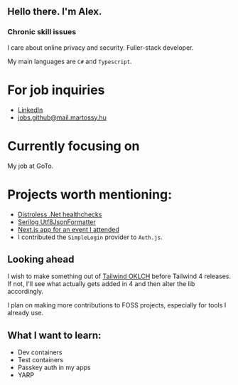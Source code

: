 ## Hello there. I'm Alex.
### Chronic skill issues
I care about online privacy and security. Fuller-stack developer.

My main languages are `C#` and `Typescript`.

# For job inquiries
- [LinkedIn](https://www.linkedin.com/in/alex-martossy/)
- [jobs.github@mail.martossy.hu](mailto:jobs.github@mail.martossy.hu)

# Currently focusing on

My job at GoTo.

# Projects worth mentioning:

- [Distroless .Net healthchecks](https://github.com/alexaka1/distroless-dotnet-healthchecks)
- [Serilog Utf8JsonFormatter](https://github.com/alexaka1/serilog-extensions)
- [Next.js app for an event I attended](https://github.com/alexaka1/mhu-nextjs-sport)
- I contributed the `SimpleLogin` provider to `Auth.js`.

## Looking ahead

I wish to make something out of [Tailwind OKLCH](https://github.com/alexaka1/tailwindcss-oklch) before Tailwind 4 releases. If not, I'll see what actually gets added in 4 and then alter the lib accordingly.

I plan on making more contributions to FOSS projects, especially for tools I already use.

## What I want to learn:

- Dev containers
- Test containers
- Passkey auth in my apps
- YARP
